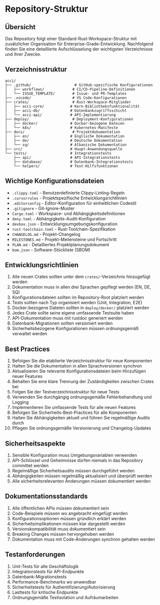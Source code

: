 # Repository-Struktur

## Übersicht

Das Repository folgt einer Standard-Rust-Workspace-Struktur mit zusätzlicher Organisation für Enterprise-Grade-Entwicklung. Nachfolgend finden Sie eine detaillierte Aufschlüsselung der wichtigsten Verzeichnisse und ihrer Zwecke.

## Verzeichnisstruktur

```text
acci/
├── .github/                    # GitHub-spezifische Konfigurationen
│   ├── workflows/             # CI/CD-Pipeline-Definitionen
│   └── ISSUE_TEMPLATE/        # Issue- und PR-Templates
├── .vscode/                   # VS Code-Konfigurationen
├── crates/                    # Rust-Workspace-Mitglieder
│   ├── acci-core/            # Kern-Bibliotheksfunktionalität
│   ├── acci-db/              # Datenbankzugriffsschicht
│   └── acci-api/             # API-Implementierung
├── deploy/                    # Deployment-Konfigurationen
│   ├── docker/               # Docker-bezogene Dateien
│   └── k8s/                  # Kubernetes-Manifeste
├── docs/                      # Projektdokumentation
│   ├── en/                   # Englische Dokumentation
│   ├── de/                   # Deutsche Dokumentation
│   └── sq/                   # Albanische Dokumentation
├── src/                      # Haupt-Anwendungsquelle
└── tests/                    # Integrationstests
    ├── api/                  # API-Integrationstests
    ├── database/             # Datenbank-Integrationstests
    └── helpers/              # Test-Hilfsfunktionen
```

## Wichtige Konfigurationsdateien

- `.clippy.toml` - Benutzerdefinierte Clippy-Linting-Regeln
- `.cursorrules` - Projektspezifische Entwicklungsrichtlinien
- `.editorconfig` - Editor-Konfiguration für einheitlichen Codestil
- `.gitignore` - Git-Ignore-Muster
- `Cargo.toml` - Workspace- und Abhängigkeitsdefinitionen
- `deny.toml` - Abhängigkeits-Audit-Konfiguration
- `devbox.json` - Entwicklungsumgebungskonfiguration
- `rust-toolchain.toml` - Rust-Toolchain-Spezifikation
- `CHANGELOG.md` - Projekt-Changelog
- `MILESTONES.md` - Projekt-Meilensteine und Fortschritt
- `PLAN.md` - Detailliertes Projektplanungsdokument
- `bom.json` - Software-Stückliste (SBOM)

## Entwicklungsrichtlinien

1. Alle neuen Crates sollten unter dem `crates/`-Verzeichnis hinzugefügt werden
2. Dokumentation muss in allen drei Sprachen gepflegt werden (EN, DE, SQ)
3. Konfigurationsdateien sollten im Repository-Root platziert werden
4. Tests sollten nach Typ organisiert werden (Unit, Integration, E2E)
5. Docker-bezogene Dateien sollten in `deploy/docker/` platziert werden
6. Jedes Crate sollte seine eigene umfassende Testsuite haben
7. API-Dokumentation muss mit rustdoc generiert werden
8. Datenbank-Migrationen sollten versioniert werden
9. Sicherheitsbezogene Konfigurationen müssen ordnungsgemäß verwaltet werden

## Best Practices

1. Befolgen Sie die etablierte Verzeichnisstruktur für neue Komponenten
2. Halten Sie die Dokumentation in allen Sprachversionen synchron
3. Aktualisieren Sie relevante Konfigurationsdateien beim Hinzufügen neuer Features
4. Behalten Sie eine klare Trennung der Zuständigkeiten zwischen Crates bei
5. Folgen Sie der Testverzeichnisstruktur für neue Tests
6. Verwenden Sie durchgängig ordnungsgemäße Fehlerbehandlung und Logging
7. Implementieren Sie umfassende Tests für alle neuen Features
8. Befolgen Sie Sicherheits-Best-Practices für alle Komponenten
9. Halten Sie Abhängigkeiten aktuell und führen Sie regelmäßige Audits durch
10. Pflegen Sie ordnungsgemäße Versionierung und Changelog-Updates

## Sicherheitsaspekte

1. Sensible Konfiguration muss Umgebungsvariablen verwenden
2. API-Schlüssel und Geheimnisse dürfen niemals in das Repository committet werden
3. Regelmäßige Sicherheitsaudits müssen durchgeführt werden
4. Abhängigkeiten müssen regelmäßig aktualisiert und überprüft werden
5. Alle sicherheitsrelevanten Änderungen müssen dokumentiert werden

## Dokumentationsstandards

1. Alle öffentlichen APIs müssen dokumentiert sein
2. Code-Beispiele müssen wo angebracht eingefügt werden
3. Konfigurationsoptionen müssen gründlich erklärt werden
4. Sicherheitsimplikationen müssen klar dargestellt werden
5. Versionskompatibilität muss dokumentiert sein
6. Breaking Changes müssen hervorgehoben werden
7. Dokumentation muss mit Code-Änderungen synchron gehalten werden

## Testanforderungen

1. Unit-Tests für alle Geschäftslogik
2. Integrationstests für API-Endpunkte
3. Datenbank-Migrationstests
4. Performance-Benchmarks wo anwendbar
5. Sicherheitstests für Authentifizierung/Autorisierung
6. Lasttests für kritische Endpunkte
7. Ordnungsgemäße Testisolation und Aufräumarbeiten
